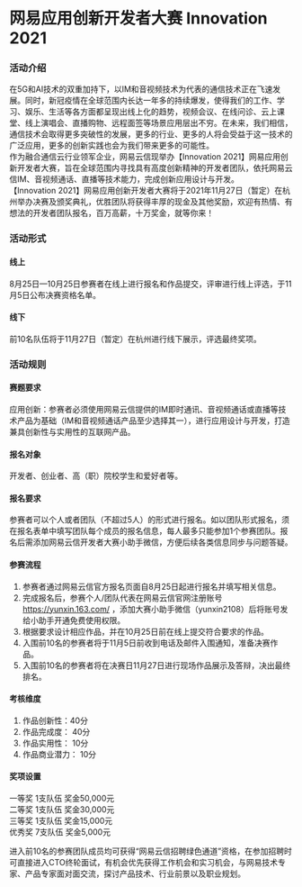 # 网易应用创新开发者大赛 Innovation 2021

### 活动介绍
在5G和AI技术的双重加持下，以IM和音视频技术为代表的通信技术正在飞速发展。同时，新冠疫情在全球范围内长达一年多的持续爆发，使得我们的工作、学习、娱乐、生活等各方面都呈现出线上化的趋势，视频会议、在线问诊、云上课堂、线上演唱会、直播购物、远程面签等场景应用层出不穷。在未来，我们相信，通信技术会取得更多突破性的发展，更多的行业、更多的人将会受益于这一技术的广泛应用，更多的创新实践也会为我们带来更多的可能性。  
作为融合通信云行业领军企业，网易云信现举办【Innovation 2021】网易应用创新开发者大赛，旨在全球范围内寻找具有高度创新精神的开发者团队，依托网易云信IM、音视频通话、直播等技术能力，完成创新应用设计与开发。   
【Innovation 2021】网易应用创新开发者大赛将于2021年11月27日（暂定）在杭州举办决赛及颁奖典礼，优胜团队将获得丰厚的现金及其他奖励，欢迎有热情、有想法的开发者团队报名，百万高薪，十万奖金，就等你来！   


### 活动形式
#### 线上
8月25日—10月25日参赛者在线上进行报名和作品提交，评审进行线上评选，于11月5日公布决赛资格名单。
#### 线下
前10名队伍将于11月27日（暂定）在杭州进行线下展示，评选最终奖项。


### 活动规则

#### 赛题要求
应用创新：参赛者必须使用网易云信提供的IM即时通讯、音视频通话或直播等技术产品为基础（IM和音视频通话产品至少选择其一），进行应用设计与开发，打造兼具创新性与实用性的互联网产品。

#### 报名对象
开发者、创业者、高（职）院校学生和爱好者等。

#### 报名要求
参赛者可以个人或者团队（不超过5人）的形式进行报名。如以团队形式报名，须在报名表单中填写团队每个成员的报名信息，每人最多只能参加1个参赛团队。报名后需添加网易云信开发者大赛小助手微信，方便后续各类信息同步与问题答疑。

#### 参赛流程

1.  参赛者通过网易云信官方报名页面自8月25日起进行报名并填写相关信息。
2.  完成报名后，参赛个人/团队代表在网易云信官网注册账号 https://yunxin.163.com/ ，添加大赛小助手微信（yunxin2108）后将账号发给小助手开通免费使用权限。
3.  根据要求设计相应作品，并在10月25日前在线上提交符合要求的作品。
4.  入围前10名的参赛者将于11月5日前收到电话及邮件入围通知，准备决赛作品。
5.  入围前10名的参赛者将在决赛日11月27日进行现场作品展示及答辩，决出最终排名。

#### 考核维度
1.  作品创新性：40分
2.  作品完成度： 40分
3.  作品实用性： 10分
4.  作品商业潜力： 10分

#### 奖项设置

一等奖 1支队伍 奖金50,000元  
二等奖 1支队伍 奖金30,000元  
三等奖 1支队伍 奖金15,000元  
优秀奖 7支队伍 奖金5,000元  

进入前10名的参赛团队成员均可获得“网易云信招聘绿色通道”资格，在参加招聘时可直接进入CTO终轮面试，有机会优先获得工作机会和实习机会，与网易技术专家、产品专家面对面交流，探讨产品技术、行业前景以及职业规划。
